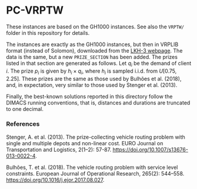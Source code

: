 # PC-VRPTW

These instances are based on the GH1000 instances.
See also the `VRPTW/` folder in this repository for details.

The instances are exactly as the GH1000 instances, but then in VRPLIB format (instead of Solomon), downloaded from the [LKH-3 webpage](http://webhotel4.ruc.dk/~keld/research/LKH-3/).
The data is the same, but a new `PRIZE_SECTION` has been added.
The prizes listed in that section are generated as follows.
Let $q_i$ be the demand of client $i$.
The prize $p_i$ is given by $h_i \times q_i$, where $h_i$ is sampled i.i.d. from $U[0.75, 2.25]$.
These prizes are the same as those used by Bulhões et al. (2018), and, in expectation, very similar to those used by Stenger et al. (2013).

Finally, the best-known solutions reported in this directory follow the DIMACS running conventions, that is, distances and durations are truncated to one decimal.

### References

Stenger, A. et al. (2013). The prize-collecting vehicle routing problem with
single and multiple depots and non-linear cost. EURO Journal on Transportation
and Logistics, 2(1–2): 57-87. https://doi.org/10.1007/s13676-013-0022-4.

Bulhões, T. et al. (2018). The vehicle routing problem with service level
constraints. European Journal of Operational Research, 265(2): 544–558.
https://doi.org/10.1016/j.ejor.2017.08.027.
